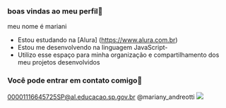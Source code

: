 ### boas vindas ao meu perfil💟
meu nome é mariani

- Estou estudando na [Alura] (https://www.alura.com.br)
- Estou me desenvolvendo na linguagem JavaScript-
- Utilizo esse espaço para minha organização e compartilhamento dos meu projetos desenvolvidos

### Você pode entrar em contato comigo📧
00001116645725SP@al.educacao.sp.gov.br
@mariany_andreotti
![](https://media1.tenor.com/m/LHc3LWJ8VXsAAAAC/sunshine-sunday.gif)




